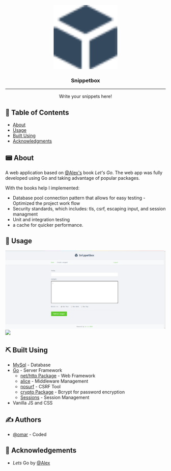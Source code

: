 <p align="center">
  <a href="" rel="noopener">
 <img width=200px height=200px src="./ui/static/img/logo.png" alt="Project logo"></a>
</p>

<h3 align="center">Snippetbox</h3>

<div align="center">

</div>

---

<p align="center"> Write your snippets here!
    <br> 
</p>

## 📝 Table of Contents

- [About](#about)
- [Usage](#usage)
- [Built Using](#built_using)
- [Acknowledgments](#acknowledgement)

## 📟 About <a name = "about"></a>

A web application based on [@Alex's](https://github.com/alexedwards) book *Let's Go*. The web app was fully developed using Go and taking advantage of popular packages. 

With the books help I implemented:
- Database pool connection pattern that allows for easy testing - Optimized the project work flow 
- Security standards, which includes: tls, csrf, escaping input, and session managment
- Unit and integration testing
- a cache for quicker performance.



## 🔑 Usage <a name="usage"></a>
<img src="/assets/create.png">

<img src="/assets/redirecy.png">

## ⛏️ Built Using <a name = "built_using"></a>

- [MySql](https://www.mysql.com/) - Database
- [Go](https://golang.org/) - Server Framework
  - [net/http Package](https://golang.org/pkg/net/http/) - Web Framework
  - [alice](https://github.com/justinas/alice) - Middleware Management
   - [nosurf](https://github.com/justinas/nosurf) - CSRF Tool
   - [crypto Package](https://github.com/golang/crypto) - Bcrypt for password encryption
   - [Sessions](https://github.com/golangcollege/sessions) - Session Management
- Vanilla JS and CSS

## ✍️ Authors <a name = "authors"></a>

- [@omar](https://github.com/omaralaniz) - Coded

## 🎉 Acknowledgements <a name = "acknowledgement"></a>

- *Lets* Go by [@Alex](https://github.com/alexedwards)
